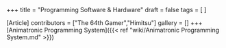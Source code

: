 +++
title = "Programming Software & Hardware"
draft = false
tags = [ ]

[Article]
contributors = ["The 64th Gamer","Himitsu"]
gallery = []
+++
[Animatronic Programming System]({{< ref "wiki/Animatronic Programming System.md" >}})

